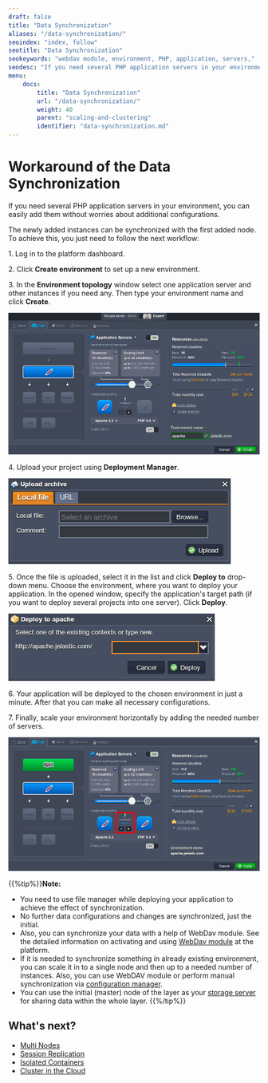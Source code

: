 ```yaml
---
draft: false
title: "Data Synchronization"
aliases: "/data-synchronization/"
seoindex: "index, follow"
seotitle: "Data Synchronization"
seokeywords: "webdav module, environment, PHP, application, servers,"
seodesc: "If you need several PHP application servers in your environment you can easily add them without worries about additional configurations."
menu: 
    docs:
        title: "Data Synchronization"
        url: "/data-synchronization/"
        weight: 40
        parent: "scaling-and-clustering"
        identifier: "data-synchronization.md"
---
```


# Workaround of the Data Synchronization

If you need several PHP application servers in your environment, you can easily add them without worries about additional configurations.

The newly added instances can be synchronized with the first added node. To achieve this, you just need to follow the next workflow:

1\. Log in to the platform dashboard.

2\. Click **Create environment** to set up a new environment.

3\. In the **Environment topology** window select one application server and other instances if you need any. Then type your environment name and click **Create**.

![environment wizard](01-environment-wizard.png)

4\. Upload your project using **Deployment Manager**.

![upload application archive](02-upload-application-archive.png)

5\. Once the file is uploaded, select it in the list and click **Deploy to** drop-down menu. Choose the environment, where you want to deploy your application. In the opened window, specify the application's target path (if you want to deploy several projects into one server). Click **Deploy**.

![deploy application](03-deploy-application.png)

6\. Your application will be deployed to the chosen environment in just a minute. After that you can make all necessary configurations.

7\. Finally, scale your environment horizontally by adding the needed number of servers.

![data synchronization during scaling](04-data-synchronization-during-scaling.png)


{{%tip%}}**Note:** 
* You need to use file manager while deploying your application to achieve the effect of synchronization.
* No further data configurations and changes are synchronized, just the initial.
* Also, you can synchronize your data with a help of WebDav module. See the detailed information on activating and using [WebDav module](/apache-webdav-module/) at the platform.
* If it is needed to synchronize something in already existing environment, you can scale it in to a single node and then up to a needed number of instances. Also, you can use WebDAV module or perform manual synchronization via [configuration manager](/configuration-file-manager/).
* You can use the initial (master) node of the layer as your [storage server](/master-container-storage/) for sharing data within the whole layer.
{{%/tip%}}


## What's next?

* [Multi Nodes](/horizontal-scaling/)
* [Session Replication](/session-replication/)
* [Isolated Containers](/isolated-containers/)
* [Cluster in the Cloud](/cluster-in-cloud/)